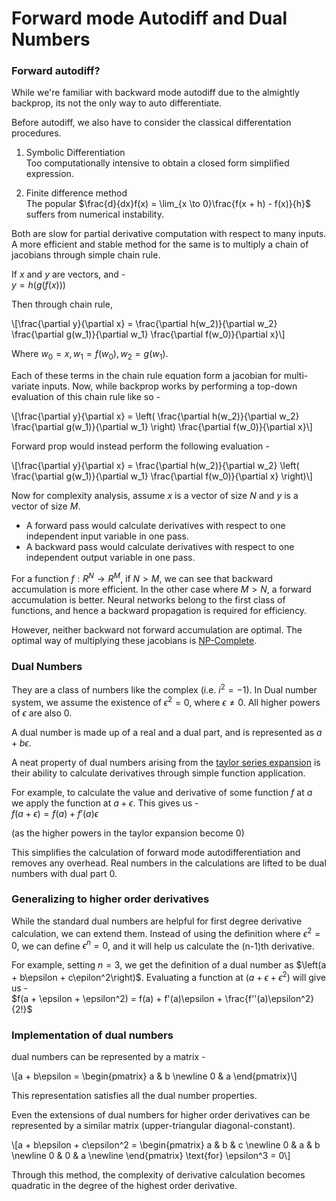 # Forward mode Autodiff and Dual Numbers

### Forward autodiff?

While we're familiar with backward mode autodiff due to the almightly backprop, its not the only
way to auto differentiate.

Before autodiff, we also have to consider the classical differentation procedures.

1. Symbolic Differentiation  
Too computationally intensive to obtain a closed form simplified expression.

2. Finite difference method  
The popular $\frac{d}{dx}f(x) = \lim_{x \to 0}\frac{f(x + h) - f(x)}{h}$ suffers from numerical instability.

Both are slow for partial derivative computation with respect to many inputs. A more efficient and
stable method for the same is to multiply a chain of jacobians through simple chain rule.

If $x$ and $y$ are vectors, and -  
$y = h(g(f(x)))$

Then through chain rule,  

\\[\frac{\partial y}{\partial x} = \frac{\partial h(w_2)}{\partial w_2} \frac{\partial g(w_1)}{\partial w_1} \frac{\partial f(w_0)}{\partial x}\\]

Where $w_0 = x, w_1 = f(w_0), w_2 = g(w_1)$.

Each of these terms in the chain rule equation form a jacobian for multi-variate inputs. Now,
while backprop works by performing a top-down evaluation of this chain rule like so -  

\\[\frac{\partial y}{\partial x} = \left( \frac{\partial h(w_2)}{\partial w_2} \frac{\partial g(w_1)}{\partial w_1} \right) \frac{\partial f(w_0)}{\partial x}\\]

Forward prop would instead perform the following evaluation -   

\\[\frac{\partial y}{\partial x} = \frac{\partial h(w_2)}{\partial w_2} \left( \frac{\partial g(w_1)}{\partial w_1} \frac{\partial f(w_0)}{\partial x} \right)\\]

Now for complexity analysis, assume $x$ is a vector of size $N$ and $y$ is a vector of size $M$.

* A forward pass would calculate derivatives with respect to one independent input variable in
  one pass.  
* A backward pass would calculate derivatives with respect to one independent output variable in
  one pass.

For a function $f: R^N \rightarrow R^M$, if $N > M$, we can see that backward accumulation is
more efficient. In the other case where $M > N$, a forward accumulation is better. Neural
networks belong to the first class of functions, and hence a backward propagation is required for
efficiency.

However, neither backward not forward accumulation are optimal. The optimal way of multiplying these
jacobians is [NP-Complete](https://www.researchgate.net/publication/225112821_Optimal_Jacobian_accumulation_is_NP-complete).

### Dual Numbers  

They are a class of numbers like the complex (i.e. $i^2 = -1$). In Dual number system, we assume the
existence of $\epsilon^2 = 0$, where $\epsilon \neq 0$. All higher powers of $\epsilon$ are also $0$.

A dual number is made up of a real and a dual part, and is represented as $a + b\epsilon$.

A neat property of dual numbers arising from the [taylor series expansion](https://en.wikipedia.org/wiki/Dual_number#Differentiation) is their ability to calculate derivatives through simple function application.  

For example, to calculate the value and derivative of some function $f$ at $a$ we apply the function
at $a + \epsilon$. This gives us -  
$f(a + \epsilon) = f(a) + f'(a)\epsilon$

(as the higher powers in the taylor expansion become 0)

This simplifies the calculation of forward mode autodifferentiation and removes any overhead. Real
numbers in the calculations are lifted to be dual numbers with dual part 0.

### Generalizing to higher order derivatives

While the standard dual numbers are helpful for first degree derivative calculation, we can extend
them. Instead of using the definition where $\epsilon^2 = 0$, we can define $\epsilon^n = 0$, and
it will help us calculate the (n-1)th derivative.

For example, setting $n = 3$, we get the definition of a dual number as $\left(a + b\epsilon + c\epilon^2\right)$. Evaluating a function at $\left(a + \epsilon + \epsilon^2\right)$ will give us -  
$f(a + \epsilon + \epsilon^2) = f(a) + f'(a)\epsilon + \frac{f''(a)\epsilon^2}{2!}$  

### Implementation of dual numbers

dual numbers can be represented by a matrix -  

\\[a + b\epsilon = 
\begin{pmatrix}
a & b \newline
0 & a
\end{pmatrix}\\]

This representation satisfies all the dual number properties.

Even the extensions of dual numbers for higher order derivatives can be represented by a similar
matrix (upper-triangular diagonal-constant).

\\[a + b\epsilon + c\epsilon^2 = 
\begin{pmatrix}
a & b & c \newline
0 & a & b \newline
0 & 0 & a \newline
\end{pmatrix} \text{for} \epsilon^3 = 0\\]

Through this method, the complexity of derivative calculation becomes quadratic in the degree of
the highest order derivative.
